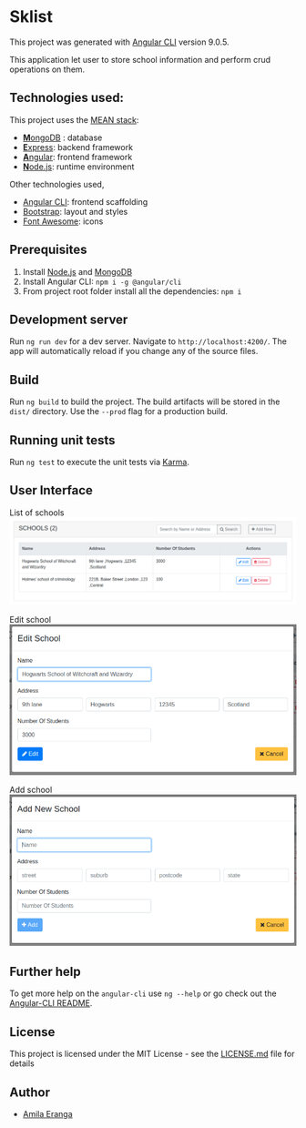 # Sklist

This project was generated with [Angular CLI](https://github.com/angular/angular-cli) version 9.0.5.



This application let user to store school information and perform crud operations on them.

## Technologies used:

This project uses the [MEAN stack](https://en.wikipedia.org/wiki/MEAN_(software_bundle)):
* [**M**ongoDB](https://www.mongodb.com) : database
* [**E**xpress](http://expressjs.com): backend framework
* [**A**ngular](https://angular.io): frontend framework
* [**N**ode.js](https://nodejs.org): runtime environment

Other technologies used,
* [Angular CLI](https://cli.angular.io): frontend scaffolding
* [Bootstrap](http://www.getbootstrap.com): layout and styles
* [Font Awesome](http://fontawesome.com): icons

## Prerequisites
1. Install [Node.js](https://nodejs.org) and [MongoDB](https://www.mongodb.com)
2. Install Angular CLI: `npm i -g @angular/cli`
3. From project root folder install all the dependencies: `npm i`

## Development server

Run `ng run dev` for a dev server. Navigate to `http://localhost:4200/`. The app will automatically reload if you change any of the source files.


## Build

Run `ng build` to build the project. The build artifacts will be stored in the `dist/` directory. Use the `--prod` flag for a production build.

## Running unit tests

Run `ng test` to execute the unit tests via [Karma](https://karma-runner.github.io).


## User Interface

List of schools
![](screens/grid.png)

Edit school
![](screens/edit.png)

Add school
![](screens/add.png)

## Further help
To get more help on the `angular-cli` use `ng --help` or go check out the [Angular-CLI README](https://github.com/angular/angular-cli/blob/master/README.md).

## License
This project is licensed under the MIT License - see the [LICENSE.md](LICENSE.md) file for details

## Author
* [Amila Eranga](https://amiranga.github.io/)
